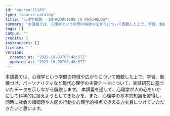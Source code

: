 ```yaml
---
id: "course:31189"
type: "course-catalog"
title: "心理学概論 ／INTRODUCTION TO PSYCHOLOGY"
summary: "本講義では、心理学という学問の特徴や広がりについて概観した上で、学習、動機づけ、パーソナリティなど現代心理学の主要テーマについて、実証研究に基づいたデータを示しながら解説します。 本講義を通して、心理学が人の心をいかにして科学的に捉えようと…"
tags: []
campus: ""
credits: 2
instructors: []
license: " "
version:
  created_at: "2025-10-09T03:48:57Z"
  updated_at: "2025-10-09T03:48:57Z"
---
```


本講義では、心理学という学問の特徴や広がりについて概観した上で、学習、動機づけ、パーソナリティなど現代心理学の主要テーマについて、実証研究に基づいたデータを示しながら解説します。 本講義を通して、心理学が人の心をいかにして科学的に捉えようとしてきたかを、また、心理学の基本的知識を習得し、同時に社会の諸問題や人間の行動を心理学的視点で捉える力を身につけていただきたいと思います。
